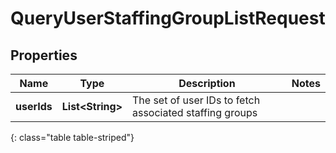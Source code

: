 # QueryUserStaffingGroupListRequest


## Properties

| Name | Type | Description | Notes |
| ------------ | ------------- | ------------- | ------------- |
| **userIds** | **List&lt;String&gt;** | The set of user IDs to fetch associated staffing groups |  |
{: class="table table-striped"}



